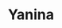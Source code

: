 ---
title: "Yanina"
url: /ciudad-autonoma-de-buenos-aires/yanina-avenida-juan-bautista-alberdi/
shop: pintura
---